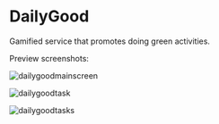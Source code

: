 # DailyGood
Gamified service that promotes doing green activities.

Preview screenshots:

![dailygoodmainscreen](https://user-images.githubusercontent.com/13047572/37722842-a7430eba-2d35-11e8-82c7-47d2c2a15cd8.png)

![dailygoodtask](https://user-images.githubusercontent.com/13047572/37722843-a75ffb4c-2d35-11e8-987a-18fa3bd0a370.png)

![dailygoodtasks](https://user-images.githubusercontent.com/13047572/37722844-a78a6f30-2d35-11e8-83f9-f183706cefa2.png)
